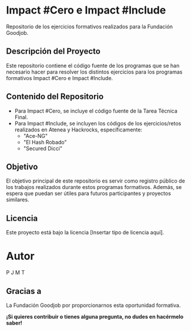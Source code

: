 # Impact #Cero e Impact #Include

Repositorio de los ejercicios formativos realizados para la Fundación Goodjob.

## Descripción del Proyecto

Este repositorio contiene el código fuente de los programas que se han necesario hacer para resolver los distintos ejercicios para los programas formativos Impact #Cero e Impact #Include.

## Contenido del Repositorio

* Para Impact #Cero, se incluye el código fuente de la Tarea Técnica Final.
* Para Impact #Include, se incluyen los códigos de los ejercicios/retos realizados en Atenea y Hackrocks, específicamente:
	+ "Ace-NG"
	+ "El Hash Robado"
	+ "Secured Dicci"

## Objetivo

El objetivo principal de este repositorio es servir como registro público de los trabajos realizados durante estos programas formativos. Además, se espera que puedan ser útiles para futuros participantes y proyectos similares.

## Licencia

Este proyecto está bajo la licencia [Insertar tipo de licencia aquí].

# Autor
P J M T

## Gracias a

La Fundación Goodjob por proporcionarnos esta oportunidad formativa.

**¡Si quieres contribuir o tienes alguna pregunta, no dudes en hacérmelo saber!**